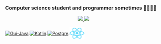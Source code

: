 ### Computer science student and programmer sometimes 👨‍💻🇧🇷
<div align="center">
  <a href="https://github.com/guilhermedacruz">
  <img height="180em" src="https://github-readme-stats.vercel.app/api?username=guilhermedacruz&show_icons=true&theme=dark&include_all_commits=true&count_private=true"/>
  <img height="170em" src="https://github-readme-stats.vercel.app/api/top-langs/?username=guilhermedacruz&layout=compact&langs_count=7&theme=dark"/>
</div>
  <div style="display: inline_block"><br>
  <img align="center" alt="Gui-Java" height="40" width="48" src="https://img.icons8.com/color/144/000000/java-coffee-cup-logo--v1.png">
  <img align="center" alt="Kotlin" height="40" width="48" src="https://img.icons8.com/color/48/000000/kotlin.png">
  <img align="center" alt="Postgre" height="40" width="48" src="https://img.icons8.com/color/144/000000/postgreesql.png">
  <img align="center" alt="React" height="40" width="48" src="https://raw.githubusercontent.com/devicons/devicon/master/icons/react/react-original.svg">
 
</div>
